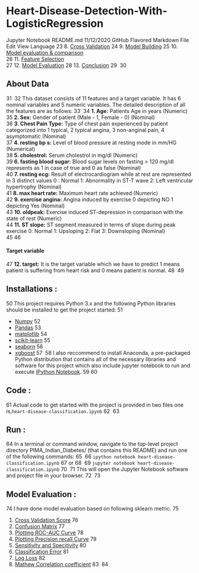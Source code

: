 # Heart-Disease-Detection-With-LogisticRegression

Jupyter Notebook
README.md
11/12/2020
GitHub Flavored Markdown
File
Edit
View
Language
23
8. [Cross Validation](#cross-val)
24
9. [Model Building](#data-model)
25
10. [Model evaluation & comparison](#model-eval)<br>
26
11. [Feature Selection](#model-eval)<br>
27
12. [Model Evaluation](#model-inter)
28
13. [Conclusion](#data-conc)
29
​
30
## About Data 
31
​
32
This dataset consists of 11 features and a target variable. It has 6 nominal variables and 5 numeric variables. The detailed description of all the features are as follows:
33
​
34
**1. Age:** Patients Age in years (Numeric)<br>
35
**2. Sex:** Gender of patient (Male - 1, Female - 0) (Nominal)<br>
36
**3. Chest Pain Type:** Type of chest pain experienced by patient categorized into 1 typical, 2 typical angina, 3 non-anginal pain, 4 asymptomatic (Nominal)<br>
37
**4. resting bp s:** Level of blood pressure at resting mode in mm/HG (Numerical)<br>
38
**5. cholestrol:** Serum cholestrol in mg/dl (Numeric)<br>
39
**6. fasting blood sugar:** Blood sugar levels on fasting > 120 mg/dl represents as 1 in case of true and 0 as false (Nominal)<br>
40
**7. resting ecg:** Result of electrocardiogram while at rest are represented in 3 distinct values 0 : Normal 1: Abnormality in ST-T wave 2: Left ventricular hypertrophy (Nominal)<br>
41
**8. max heart rate:** Maximum heart rate achieved (Numeric)<br>
42
**9. exercise angina:** Angina induced by exercise 0 depicting NO 1 depicting Yes (Nominal)<br>
43
**10. oldpeak:** Exercise induced ST-depression in comparison with the state of rest (Numeric)<br>
44
**11. ST slope:** ST segment measured in terms of slope during peak exercise 0: Normal 1: Upsloping 2: Flat 3: Downsloping (Nominal)<br>
45
​
46
#### Target variable
47
**12. target:** It is the target variable which we have to predict 1 means patient is suffering from heart risk and 0 means patient is normal.
48
​
49
## Installations :
50
This project requires Python 3.x and the following Python libraries should be installed to get the project started:
51
- [Numpy](http://www.numpy.org/)
52
- [Pandas](http://pandas.pydata.org/)
53
- [matplotlib](https://matplotlib.org/)
54
- [scikit-learn](https://scikit-learn.org/stable/)
55
- [seaborn](https://seaborn.pydata.org/installing.html)
56
- [xgboost](https://xgboost.readthedocs.io/en/latest/build.html)
57
​
58
I also reccommend to install Anaconda, a pre-packaged Python distribution that contains all of the necessary libraries and software for this project which also include jupyter notebook to run and execute [IPython Notebook](http://ipython.org/notebook.html).
59
​
60
## Code :
61
Actual code to get started with the project is provided in two files one is,```heart-disease-classification.ipynb```
62
​
63
## Run :
64
In a terminal or command window, navigate to the top-level project directory PIMA_Indian_Diabetes/ (that contains this README) and run one of the following commands:
65
​
66
```ipython notebook heart-disease-classification.ipynb```
67
or
68
​
69
```jupyter notebook heart-disease-classification.ipynb```
70
​
71
This will open the Jupyter Notebook software and project file in your browser.
72
​
73
## Model Evaluation :
74
I have done model evaluation based on following sklearn metric.
75
1. [Cross Validation Score](https://scikit-learn.org/stable/modules/generated/sklearn.model_selection.cross_val_score.html)
76
2. [Confusion Matrix](https://scikit-learn.org/stable/modules/generated/sklearn.metrics.confusion_matrix.html)
77
3. [Plotting ROC-AUC Curve](https://en.wikipedia.org/wiki/Receiver_operating_characteristic)
78
4. [Plotting Precision recall Curve](https://acutecaretesting.org/en/articles/precision-recall-curves-what-are-they-and-how-are-they-used)
79
5. [Sensitivity and Specitivity](https://en.wikipedia.org/wiki/Sensitivity_and_specificity)
80
6. [Classification Error](https://www.dataschool.io/simple-guide-to-confusion-matrix-terminology/)
81
7. [Log Loss](https://www.kaggle.com/dansbecker/what-is-log-loss#:~:text=Log%20Loss%20is%20a%20slight,by%20understanding%20the%20likelihood%20function.)
82
8. [Mathew Correlation coefficient](https://www.kaggle.com/dansbecker/what-is-log-loss#:~:text=Log%20Loss%20is%20a%20slight,by%20understanding%20the%20likelihood%20function.)
83
​
84
​
